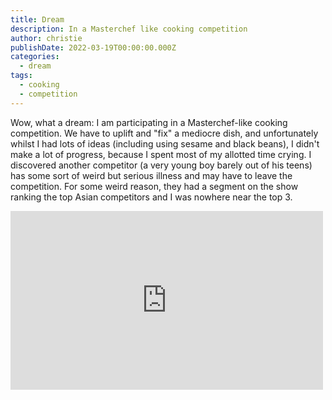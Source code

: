 ```yaml
---
title: Dream
description: In a Masterchef like cooking competition
author: christie
publishDate: 2022-03-19T00:00:00.000Z
categories:
  - dream
tags:
  - cooking
  - competition
---
```


Wow, what a dream: I am participating in a Masterchef-like cooking competition. We have to uplift and "fix" a mediocre dish, and unfortunately whilst I had lots of ideas (including using sesame and black beans), I didn't make a lot of progress, because I spent most of my allotted time crying. I discovered another competitor (a very young boy barely out of his teens) has some sort of weird but serious illness and may have to leave the competition. For some weird reason, they had a segment on the show ranking the top Asian competitors and I was nowhere near the top 3.

<iframe src="https://www.facebook.com/plugins/post.php?href=https%3A%2F%2Fwww.facebook.com%2Fchris1.tham%2Fposts%2Fpfbid035bUoNHRHMvEt2GwDkAqvJEuAFLCdTWZdiWrv4kyboAp4ZrKLJrWTZwCxYnj9Rk27l&show_text=true&width=500" width="500" height="286" style="border:none;overflow:hidden" scrolling="no" frameborder="0" allowfullscreen="true" allow="autoplay; clipboard-write; encrypted-media; picture-in-picture; web-share"></iframe>
